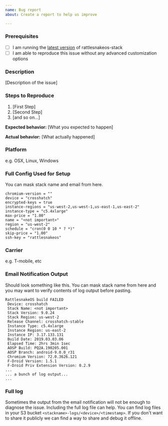 ```yaml
---
name: Bug report
about: Create a report to help us improve

---
```


### Prerequisites

* [ ] I am running the [latest version](https://github.com/dan-v/rattlesnakeos-stack/releases) of rattlesnakeos-stack
* [ ] I am able to reproduce this issue without any advanced customization options

### Description

[Description of the issue]

### Steps to Reproduce

1. [First Step]
2. [Second Step]
3. [and so on...]

**Expected behavior:** [What you expected to happen]

**Actual behavior:** [What actually happened]

### Platform
e.g. OSX, Linux, Windows

### Full Config Used for Setup
You can mask stack name and email from here.
```
chromium-version = ""
device = "crosshatch"
encrypted-keys = true
instance-regions = "us-west-2,us-west-1,us-east-1,us-east-2"
instance-type = "c5.4xlarge"
max-price = "1.00"
name = "<not important>"
region = "us-west-2"
schedule = "cron(0 0 10 * ? *)"
skip-price = "1.00"
ssh-key = "rattlesnakeos"
```

### Carrier
e.g. T-mobile, etc

### Email Notification Output
Should look something like this. You can mask stack name from here and you may want to verify contents of log output before pasting.
```
RattlesnakeOS build FAILED
 Device: crosshatch
 Stack Name: <not important>
 Stack Version: 9.0.24 
 Stack Region: us-west-2
 Release Channel: crosshatch-stable
 Instance Type: c5.4xlarge
 Instance Region: us-east-2
 Instance IP: 3.17.133.131
 Build Date: 2019.03.03.06
 Elapsed Time: 2hrs 3min 1sec
 AOSP Build: PQ2A.190205.001
 AOSP Branch: android-9.0.0_r31
 Chromium Version: 72.0.3626.121
 F-Droid Version: 1.5.1
 F-Droid Priv Extension Version: 0.2.9
...
... a bunch of log output...
...
```

### Full log
Sometimes the output from the email notification will not be enough to diagnose the issue. Including the full log file can help. You can find log files in your S3 bucket `<stackname>-logs/<device>/<timestamp>`. If you don't want to share it publicly we can find a way to share and debug it offline.
